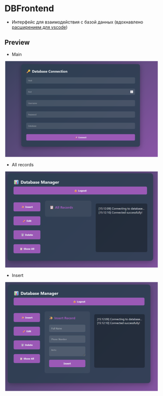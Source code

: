 # DBFrontend

- Интерфейс для взаимодействия с базой данных (вдохнавлено [расширением для vscode](https://github.com/mtxr/vscode-sqltools))

## Preview

- Main

<p align="center">
  <img src="screenshots/main.png" alt="pic" width="500"/>
</p>

- All records

<p align="center">
  <img src="screenshots/all.png" alt="pic" width="500"/>
</p>


- Insert

<p align="center">
  <img src="screenshots/insert.png" alt="pic" width="500"/>
</p>